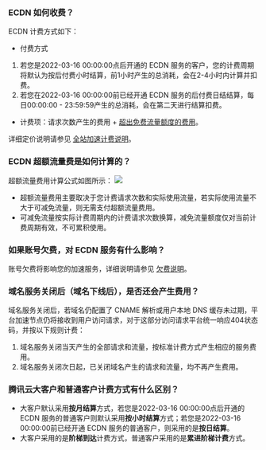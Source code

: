### ECDN 如何收费？
ECDN 计费方式如下：
- 付费方式
 1. 若您是2022-03-16 00:00:00点后开通的 ECDN 服务的客户，您的计费周期将默认为按后付费小时结算，前1小时产生的总消耗，会在2-4小时内计算并扣费。
 2. 若您在2022-03-16 00:00:00前已经开通 ECDN 服务的后付费日结结算，每日00:00:00 - 23:59:59产生的总消耗，会在第二天进行结算扣费。
- 计费项：请求次数产生的费用 + [超出免费流量额度的费用](#fluxcost)。

详细定价说明请参见 [全站加速计费说明](https://cloud.tencent.com/document/product/228/70927)。


### ECDN 超额流量费是如何计算的？[](id:fluxcost)
超额流量费用计算公式如图所示：
![](https://main.qcloudimg.com/raw/916aeee6cc1351cc0fcadc7c46c5e1fb.png)
- 超额流量费用主要取决于您计费请求次数和实际使用流量，若实际使用流量不大于可减免流量，则无需支付超额流量费用。
- 可减免流量按实际计费周期内的计费请求次数换算，减免流量额度仅对当前计费周期有效，不可累积使用。

### 如果账号欠费，对 ECDN 服务有什么影响？
账号欠费将影响您的加速服务，详细说明请参见 [欠费说明](https://cloud.tencent.com/document/product/228/70928)。

### 域名服务关闭后（域名下线后），是否还会产生费用？
域名服务关闭后，若域名仍配置了 CNAME 解析或用户本地 DNS 缓存未过期，平台加速节点仍将接收到用户访问请求，对于这部分访问请求平台统一响应404状态码，并按以下规则计费：
1. 域名服务关闭当天产生的全部请求和流量，按标准计费方式产生相应的服务费用。
2. 域名服务关闭次日起，已关闭域名产生的请求和流量，均不再产生费用。
       

### 腾讯云大客户和普通客户计费方式有什么区别？
- 大客户默认采用**按月结算**方式，若您是2022-03-16 00:00:00点后开通的 ECDN 服务的普通客户则默认采用**按小时结算**方式；若您是2022-03-16 00:00:00前已经开通 ECDN 服务的普通客户，则采用的是**按日结算**。
- 大客户采用的是**阶梯到达**计费方式，普通客户采用的是**累进阶梯计费**方式。
